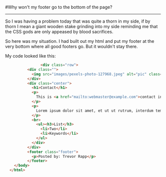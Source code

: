 #Why won't my footer go to the bottom of the page?

***

So I was having a problem today that was quite a thorn in my side, if by thorn I mean a giant wooden stake grinding into my side reminding me that the CSS gods are only appeased by blood sacrifices.

So here was my situation.  I had built out my html and put my footer at the very bottom where all good footers go.  But it wouldn't stay there.  

My code looked like this: 

```html
                <div class="row">
          <div class="">
            <img src="images/pexels-photo-127968.jpeg" alt="pic" class="photos medium"/>
          </div>
          <div class="center">
            <h1>Contact</h1>
            <p>
              This is <a href="mailto:webmaster@example.com">contact info</a>
            </p>
            <p>
              Lorem ipsum dolor sit amet, et ut ut rutrum, interdum tempor aliquet sit, tristique elit. Turpis consectetuer mattis auctor.
            </p>
            <br>
              <ul><h3>List</h3>
                <li>Two</li>
                <li>Keywords</li>
              </ul>
            </div>
          </div>
          <footer class="footer">
            <p>Posted by: Trevor Rapp</p>
          </footer>
    </body>
  </html>
  ```
